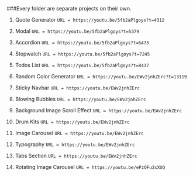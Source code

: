 ###Every folder are separate projects on their own.

01. Quote Generator
 ```URL = https://youtu.be/5fb2aPlgoys?t=4312```

02. Modal
 ```URL = https://youtu.be/5fb2aPlgoys?t=5379```

03. Accordion
 ```URL = https://youtu.be/5fb2aPlgoys?t=6473```

04. Stopwatch
 ```URL = https://youtu.be/5fb2aPlgoys?t=7245```

05. Todos List
 ```URL = https://youtu.be/5fb2aPlgoys?t=8437```

06. Random Color Generator
```URL = https://youtu.be/EWv2jnhZErc?t=13119``` 

07. Sticky Navbar
```URL = https://youtu.be/EWv2jnhZErc```

08. Blowing Bubbles
```URL = https://youtu.be/EWv2jnhZErc```

09. Background Image Scroll Effect
```URL = https://youtu.be/EWv2jnhZErc```

10. Drum Kits
```URL = https://youtu.be/EWv2jnhZErc```

11. Image Carousel
```URL = https://youtu.be/EWv2jnhZErc```

12. Typography
```URL = https://youtu.be/EWv2jnhZErc```

13. Tabs Section
```URL = https://youtu.be/EWv2jnhZErc```

14. Rotating Image Carousel
```URL = https://youtu.be/ePzOFu2xXUQ```